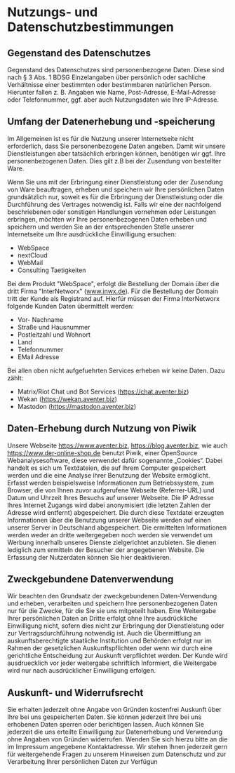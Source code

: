 # Nutzungs- und Datenschutzbestimmungen

## Gegenstand des Datenschutzes

Gegenstand des Datenschutzes sind personenbezogene Daten. Diese sind nach § 3 Abs. 1 BDSG Einzelangaben über persönlich oder sachliche Verhältnisse einer bestimmten oder bestimmbaren natürlichen Person. Hierunter fallen z. B. Angaben wie Name, Post-Adresse, E-Mail-Adresse oder Telefonnummer, ggf. aber auch Nutzungsdaten wie Ihre IP-Adresse.

## Umfang der Datenerhebung und -speicherung

Im Allgemeinen ist es für die Nutzung unserer Internetseite nicht erforderlich, dass Sie personenbezogene Daten angeben. Damit wir unsere Dienstleistungen aber tatsächlich erbringen können, benötigen wir ggf. Ihre personenbezogenen Daten. Dies gilt z.B bei der Zusendung von bestellter Ware.

Wenn Sie uns mit der Erbringung einer Dienstleistung oder der Zusendung von Ware beauftragen, erheben und speichern wir Ihre persönlichen Daten grundsätzlich nur, soweit es für die Erbringung der Dienstleistung oder die Durchführung des Vertrages notwendig ist. Falls wir eine der nachfolgend beschriebenen oder sonstigen Handlungen vornehmen oder Leistungen erbringen, möchten wir Ihre personenbezogenen Daten erheben und speichern und werden Sie an der entsprechenden Stelle unserer Internetseite um Ihre ausdrückliche Einwilligung ersuchen: 

- WebSpace
- nextCloud
- WebMail
- Consulting Taetigkeiten

Bei dem Produkt "WebSpace", erfolgt die Bestellung der Domain über die dritt Firma "InterNetworx" (www.inwx.de). Für die Bestellung der Domain tritt der Kunde als Registrand auf. Hierfür müssen der Firma InterNetworx folgende Kunden Daten übermittelt werden:

- Vor- Nachname
- Straße und Hausnummer
- Postleitzahl und Wohnort
- Land
- Telefonnummer
- EMail Adresse

Bei allen oben nicht aufgefuehrten Services erheben wir keine Daten. Dazu zählt:

- Matrix/Riot Chat und Bot Services (https://chat.aventer.biz)
- Wekan (https://wekan.aventer.biz)
- Mastodon (https://mastodon.aventer.biz)

## Daten-Erhebung durch Nutzung von Piwik

Unsere Webseite https://www.aventer.biz, https://blog.aventer.biz, wie auch https://www.der-online-shop.de benutzt Piwik, einer OpenSource Webanalysesoftware, diese verwendet dafür sogenannte „Cookies“. Dabei handelt es sich um Textdateien, die auf Ihrem Computer gespeichert werden und die eine Analyse ihrer Benutzung der Website ermöglicht. Erfasst werden beispielsweise Informationen zum Betriebssystem, zum Browser, die von Ihnen zuvor aufgerufene Webseite (Referrer-URL) und Datum und Uhrzeit Ihres Besuchs auf unserer Webseite. Die IP Adresse Ihres Internet Zugangs wird dabei anonymisiert (die letzten Zahlen der Adresse wird entfernt) abgespeichert. Die durch diese Textdatei erzeugten Informationen über die Benutzung unserer Webseite werden auf einen unserer Server in Deutschland abgespeichert. Die ermittelten Informationen werden weder an dritte weitergegeben noch werden sie verwendet um Werbung innerhalb unseres Dienste zielgerichtet anzubieten. Sie dienen lediglich zum ermitteln der Besucher der angegebenen Website. Die Erfassung der Nutzerdaten können Sie hier deaktivieren.

## Zweckgebundene Datenverwendung

Wir beachten den Grundsatz der zweckgebundenen Daten-Verwendung und erheben, verarbeiten und speichern Ihre personenbezogenen Daten nur für die Zwecke, für die Sie sie uns mitgeteilt haben. Eine Weitergabe Ihrer persönlichen Daten an Dritte erfolgt ohne Ihre ausdrückliche Einwilligung nicht, sofern dies nicht zur Erbringung der Dienstleistung oder zur Vertragsdurchführung notwendig ist. Auch die Übermittlung an auskunftsberechtigte staatliche Institution und Behörden erfolgt nur im Rahmen der gesetzlichen Auskunftspflichten oder wenn wir durch eine gerichtliche Entscheidung zur Auskunft verpflichtet werden. Der Kunde wird ausdruecklich vor jeder weitergabe schriftlich Informiert, die Weitergabe wird nur nach ausdrücklicher Einwilligung erfolgen.
 
## Auskunft- und Widerrufsrecht

Sie erhalten jederzeit ohne Angabe von Gründen kostenfrei Auskunft über Ihre bei uns gespeicherten Daten. Sie können jederzeit Ihre bei uns erhobenen Daten sperren oder berichtigen lassen. Auch können Sie jederzeit die uns erteilte Einwilligung zur Datenerhebung und Verwendung ohne Angaben von Gründen widerrufen. Wenden Sie sich hierzu bitte an die im Impressum angegebene Kontaktadresse. Wir stehen Ihnen jederzeit gern für weitergehende Fragen zu unserem Hinweisen zum Datenschutz und zur Verarbeitung Ihrer persönlichen Daten zur Verfügun